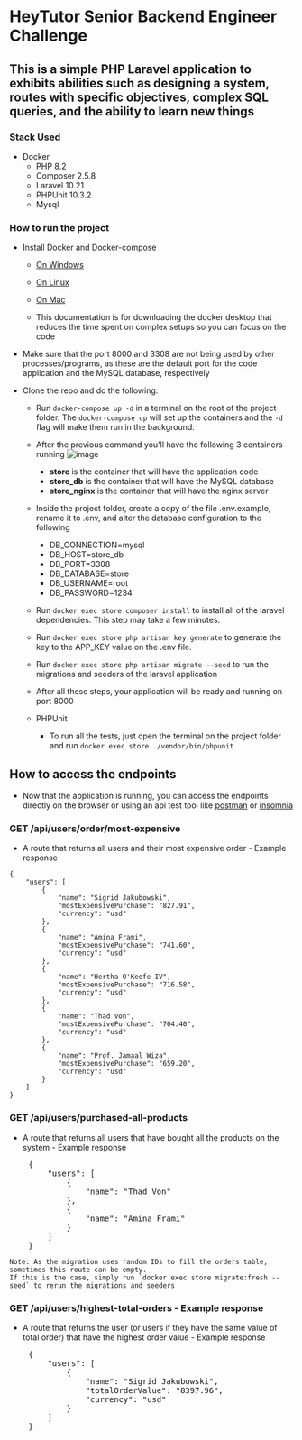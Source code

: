 # HeyTutor Senior Backend Engineer Challenge 

## This is a simple PHP Laravel application to exhibits abilities such as designing a system, routes with specific objectives, complex SQL queries, and the ability to learn new things

### Stack Used
- Docker
    - PHP 8.2 <br>
    - Composer 2.5.8
    - Laravel 10.21
    - PHPUnit 10.3.2
    - Mysql
### How to run the project
- Install Docker and Docker-compose
    - [On Windows](https://docs.docker.com/desktop/install/windows-install/)
    - [On Linux](https://docs.docker.com/desktop/install/linux-install/)
    - [On Mac](https://docs.docker.com/desktop/install/mac-install/)
    
    - This documentation is for downloading the docker desktop that reduces the time spent on complex setups so you can focus on the code

- Make sure that the port 8000 and 3308 are not being used by other processes/programs, as these are the default port for the code application and the MySQL database, respectively

- Clone the repo and do the following:
    - Run `docker-compose up -d` in a terminal on the root of the project folder. The `docker-compose up` will set up the containers and the `-d` flag will make them run in the background.
    - After the previous command you'll have the following 3 containers running
      ![image](https://github.com/karin-jpg/senior-challenge/assets/52075166/1a5c6a4e-beab-43ae-a9d1-f37068b0d042)
      - <b>store</b> is the container that will have the application code
      - <b>store_db</b> is the container that will have the MySQL database
      - <b>store_nginx</b> is the container that will have the nginx server

    - Inside the project folder, create a copy of the file .env.example, rename it to .env, and alter the database configuration to the following
        - DB_CONNECTION=mysql <br>
        - DB_HOST=store_db
        - DB_PORT=3308
        - DB_DATABASE=store
        - DB_USERNAME=root
        - DB_PASSWORD=1234
    - Run `docker exec store composer install` to install all of the laravel dependencies. This step may take a few minutes.
    - Run `docker exec store php artisan key:generate` to generate the key to the APP_KEY value on the .env file.
    - Run `docker exec store php artisan migrate --seed` to run the migrations and seeders of the laravel application
    - After all these steps, your application will be ready and running on port 8000

    - PHPUnit  
      - To run all the tests, just open the terminal on the project folder and run `docker exec store ./vendor/bin/phpunit`

## How to access the endpoints
   - Now that the application is running, you can access the endpoints directly on the browser or using an api test tool like [postman](https://www.postman.com/) or [insomnia](https://insomnia.rest/)<br>

### GET /api/users/order/most-expensive
   - A route that returns all users and their most expensive order - Example response
    
    {
    	"users": [
    		{
    			"name": "Sigrid Jakubowski",
    			"mostExpensivePurchase": "827.91",
    			"currency": "usd"
    		},
    		{
    			"name": "Amina Frami",
    			"mostExpensivePurchase": "741.60",
    			"currency": "usd"
    		},
    		{
    			"name": "Hertha O'Keefe IV",
    			"mostExpensivePurchase": "716.58",
    			"currency": "usd"
    		},
    		{
    			"name": "Thad Von",
    			"mostExpensivePurchase": "704.40",
    			"currency": "usd"
    		},
    		{
    			"name": "Prof. Jamaal Wiza",
    			"mostExpensivePurchase": "659.20",
    			"currency": "usd"
    		}
    	]
    }

### GET /api/users/purchased-all-products 
- A route that returns all users that have bought all the products on the system - Example response   
<pre>
    {
        "users": [
            {
                "name": "Thad Von"
            },
            {
                "name": "Amina Frami"
            }
        ]
    }
</pre>
    Note: As the migration uses random IDs to fill the orders table, sometimes this route can be empty. 
    If this is the case, simply run `docker exec store migrate:fresh --seed` to rerun the migrations and seeders
    
### GET /api/users/highest-total-orders - Example response 
- A route that returns the user (or users if they have the same value of total order) that have the highest order value - Example response   
<pre>
    {
    	"users": [
    		{
    			"name": "Sigrid Jakubowski",
    			"totalOrderValue": "8397.96",
    			"currency": "usd"
    		}
    	]
    }
</pre>
